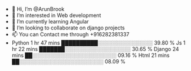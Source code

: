 - 👋 Hi, I’m @ArunBrook
- 👀 I’m interested in Web development 
- 🌱 I’m currently learning Angular 
- 💞️ I’m looking to collaborate on django projects 
- 📫 You can Contact me through +916282381337
- Python      1 hr 47 mins        ██████████░░░░░░░░░░░░░░░   39.80 % 
Js          1 hr 22 mins        ███████░░░░░░░░░░░░░░░░░░   30.65 % 
Django      24 mins             ██░░░░░░░░░░░░░░░░░░░░░░░   09.16 % 
Html        21 mins             ██░░░░░░░░░░░░░░░░░░░░░░░   08.09 %

<!---
ArunBrook/ArunBrook is a ✨ special ✨ repository because its `README.md` (this file) appears on your GitHub profile.
You can click the Preview link to take a look at your changes.
--->

